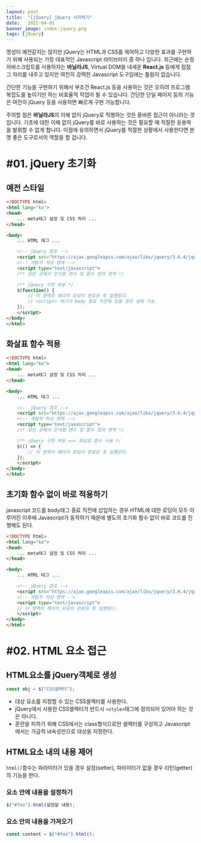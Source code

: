 ```yaml
---
layout: post
title:  "[jQuery] jQuery 시작하기"
date:   2022-04-01
banner_image: index-jquery.png
tags: [jQuery]
---
```


명성이 예전같지는 않지만 jQuery는 HTML과 CSS를 제어하고 다양한 효과를 구현하기 위해 사용되는 가장 대표적인 Javascript 라이브러리 중 하나 입니다. 최근에는 순정 자바스크립트를 사용하자는 **바닐라JS**, Virtual DOM을 내세운 **React.js** 등에게 점점 그 자리를 내주고 있지만 여전히 강력한 Javascript 도구임에는 틀림이 없습니다.

간단한 기능을 구현하기 위해서 부조건 React.js 등을 사용하는 것은 오히려 프로그램 복잡도를 높이기만 하는 비효율적 작업이 될 수 있습니다. 간단한 단일 페이지 등의 기능은 여전히 jQuery 등을 사용하면 빠르게 구현 가능합니다.

주의할 점은 **바닐라JS**의 이해 없이 jQuery로 직행하는 것은 올바른 접근이 아니라는 것 입니다. 기초에 대한 이해 없이 jQuery를 바로 사용하는 것은 필요할 때 적절한 응용력을 발휘할 수 없게 합니다. 이점에 유의하면서 jQuery를 적절한 상황에서 사용한다면 분명 좋은 도구로서의 역할을 할 겁니다.

<!--more-->

# #01. jQuery 초기화

## 예전 스타일

```html
<!DOCTYPE html>
<html lang="ko">
<head>
    ... meta태그 설정 및 CSS 처리 ...
</head>

<body>
    ... HTML 태그 ...

    <!-- jQuery 참조 -->
    <script src="https://ajax.googleapis.com/ajax/libs/jquery/3.6.4/jquery.min.js"></script>
    <!-- 개발자 작성 영역 -->
    <script type="text/javascript">
    /** 모든 곳에서 인식할 변수 및 함수 정의 영역 */

    /** jQuery 구현 부분 */
    $(function() {
        // 이 영역이 페이지 로딩이 완료된 후 실행된다.
        // <script> 태그가 body 종료 직전에 있을 경우 생략 가능
    });
    </script>
</body>
</html>
```

## 화살표 함수 적용

```html
<!DOCTYPE html>
<html lang="ko">
<head>
    ... meta태그 설정 및 CSS 처리 ...
</head>

<body>
    ... HTML 태그 ...

    <!-- jQuery 참조 -->
    <script src="https://ajax.googleapis.com/ajax/libs/jquery/3.6.4/jquery.min.js"></script>
    <!-- 개발자 작성 영역 -->
    <script type="text/javascript">
    /** 모든 곳에서 인식할 변수 및 함수 정의 영역 */

    /** jQuery 구현 부분 ==> 화살표 함수 사용 */
    $(() => {
        // 이 영역이 페이지 로딩이 완료된 후 실행된다.
    });
    </script>
</body>
</html>
```

## 초기화 함수 없이 바로 적용하기

javascript 코드를 body태그 종료 직전에 삽입하는 경우 HTML에 대한 로딩이 모두 이루어진 이후에 Javascript가 동작하기 때문에 별도의 초기화 함수 없이 바로 코드를 진행해도 된다.


```html
<!DOCTYPE html>
<html lang="ko">
<head>
    ... meta태그 설정 및 CSS 처리 ...
</head>

<body>
    ... HTML 태그 ...

    <!-- jQuery 참조 -->
    <script src="https://ajax.googleapis.com/ajax/libs/jquery/3.6.4/jquery.min.js"></script>
    <!-- 개발자 작성 영역 -->
    <script type="text/javascript">
    // 이 영역이 페이지 로딩이 완료된 후 실행된다.
    </script>
</body>
</html>
```

# #02. HTML 요소 접근

## HTML요소를 jQuery객체로 생성

```javascript
const obj = $("CSS셀렉터");
```

- 대상 요소를 지정할 수 있는 CSS셀렉터를 사용한다.
- jQuery에서 사용한 CSS셀렉터가 반드시 `<style>`태그에 정의되어 있어야 하는 것은 아니다.
- 혼란을 피하기 위해 CSS에서는 class형식으로만 셀렉터를 구성하고 Javascript 에서는 가급적 id속성만으로 대상을 지정한다.

## HTML요소 내의 내용 제어

`html()`함수는 파라미터가 있을 경우 설정(setter), 파라미터가 없을 경우 리턴(getter)의 기능을 한다.

### 요소 안에 내용을 설정하기

```javascript
$("#foo").html(설정할 내용);
```

### 요소 안의 내용을 가져오기

```javascript
const content = $("#foo").html();
```
